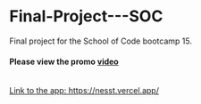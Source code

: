 # Final-Project---SOC
Final project for the School of Code bootcamp 15.
<br>
<h4> Please view the promo <a href = "https://www.youtube.com/watch?v=SyPIFCDmNHA" </a> video  </h4> 
<br>
Link to the app: https://nesst.vercel.app/
